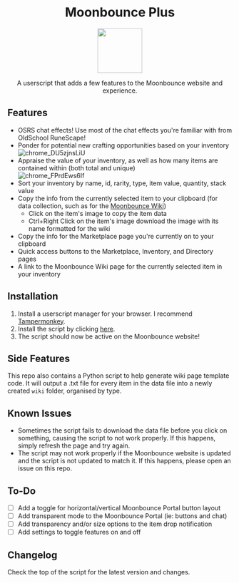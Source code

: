 <div align="center">
  <h1>Moonbounce Plus</h1>
  <img src="https://github.com/Jordy3D/MoonbouncePlus/assets/19144524/65fb6083-77cd-422b-abf1-c9bec3d3ac00" height=100>
  <p>A userscript that adds a few features to the Moonbounce website and experience.</p>
</div>

## Features

- OSRS chat effects! Use most of the chat effects you're familiar with from OldSchool RuneScape!
- Ponder for potential new crafting opportunities based on your inventory  
  ![chrome_DU5zjnsLiU](https://github.com/Jordy3D/MoonbouncePlus/assets/19144524/3a386947-a633-405b-9ed4-5e3432abe4c2)
- Appraise the value of your inventory, as well as how many items are contained within (both total and unique)  
  ![chrome_FPrdEws6If](https://github.com/Jordy3D/MoonbouncePlus/assets/19144524/1efd6494-434b-4bbd-90bc-7b6aad0e6916)
- Sort your inventory by name, id, rarity, type, item value, quantity, stack value
- Copy the info from the currently selected item to your clipboard (for data collection, such as for the [Moonbounce Wiki](https://moonbounce.wiki))
  - Click on the item's image to copy the item data
  - Ctrl+Right Click on the item's image download the image with its name formatted for the wiki
- Copy the info for the Marketplace page you're currently on to your clipboard
- Quick access buttons to the Marketplace, Inventory, and Directory pages
- A link to the Moonbounce Wiki page for the currently selected item in your inventory

## Installation

1. Install a userscript manager for your browser. I recommend [Tampermonkey](https://www.tampermonkey.net/).
2. Install the script by clicking [here](https://github.com/Jordy3D/MoonbouncePlus/raw/main/scripts/MoonbouncePlus.user.js).
3. The script should now be active on the Moonbounce website!

## Side Features

This repo also contains a Python script to help generate wiki page template code. It will output a .txt file for every item in the data file into a newly created `wiki` folder, organised by type.

## Known Issues

- Sometimes the script fails to download the data file before you click on something, causing the script to not work properly. If this happens, simply refresh the page and try again.
- The script may not work properly if the Moonbounce website is updated and the script is not updated to match it. If this happens, please open an issue on this repo.

## To-Do

- [ ] Add a toggle for horizontal/vertical Moonbounce Portal button layout
- [ ] Add transparent mode to the Moonbounce Portal (ie: buttons and chat)
- [ ] Add transparency and/or size options to the item drop notification
- [ ] Add settings to toggle features on and off

## Changelog

Check the top of the script for the latest version and changes.
